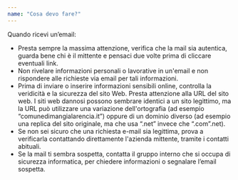 ```yaml
---
name: "Cosa devo fare?"
---
```


Quando ricevi un’email:

- Presta sempre la massima attenzione, verifica che la mail sia autentica, guarda bene chi è il mittente e pensaci due volte prima di cliccare eventuali link.  
- Non rivelare informazioni personali o lavorative in un'email e non rispondere alle richieste via email per tali informazioni. 
- Prima di inviare o inserire informazioni sensibili online, controlla la veridicità e la sicurezza del sito Web. Presta attenzione alla URL del sito web. I siti web dannosi possono sembrare identici a un sito legittimo, ma la URL può utilizzare una variazione dell'ortografia (ad esempio “comunedimangialarencia.it”) oppure di un dominio diverso (ad esempio  una replica del sito originale, ma che usa “.net” invece che “.com”.net).
- Se non sei sicuro che una richiesta e-mail sia legittima, prova a verificarla contattando direttamente l'azienda mittente, tramite i contatti abituali. 
- Se la mail ti sembra sospetta, contatta il gruppo interno che si occupa di sicurezza informatica, per chiedere informazioni o segnalare l’email sospetta.